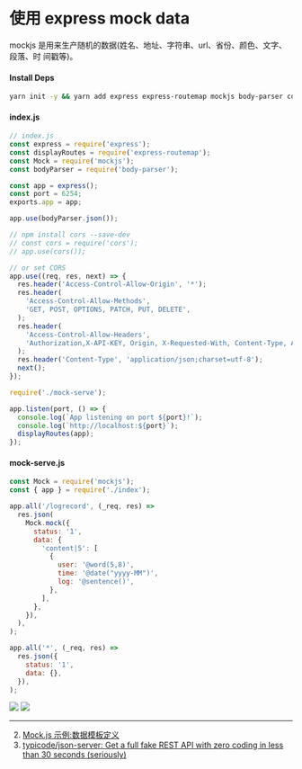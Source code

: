 # 使用 express mock data

mockjs 是用来生产随机的数据(姓名、地址、字符串、url、省份、颜色、文字、段落、时
间戳等)。

#### Install Deps

```bash
yarn init -y && yarn add express express-routemap mockjs body-parser cors
```

#### index.js

```javascript
// index.js
const express = require('express');
const displayRoutes = require('express-routemap');
const Mock = require('mockjs');
const bodyParser = require('body-parser');

const app = express();
const port = 6254;
exports.app = app;

app.use(bodyParser.json());

// npm install cors --save-dev
// const cors = require('cors');
// app.use(cors());

// or set CORS
app.use((req, res, next) => {
  res.header('Access-Control-Allow-Origin', '*');
  res.header(
    'Access-Control-Allow-Methods',
    'GET, POST, OPTIONS, PATCH, PUT, DELETE',
  );
  res.header(
    'Access-Control-Allow-Headers',
    'Authorization,X-API-KEY, Origin, X-Requested-With, Content-Type, Accept, Access-Control-Request-Method',
  );
  res.header('Content-Type', 'application/json;charset=utf-8');
  next();
});

require('./mock-serve');

app.listen(port, () => {
  console.log(`App listening on port ${port}!`);
  console.log(`http://localhost:${port}`);
  displayRoutes(app);
});
```

#### mock-serve.js

```javascript
const Mock = require('mockjs');
const { app } = require('./index');

app.all('/logrecord', (_req, res) =>
  res.json(
    Mock.mock({
      status: '1',
      data: {
        'content|5': [
          {
            user: '@word(5,8)',
            time: '@date("yyyy-MM")',
            log: '@sentence()',
          },
        ],
      },
    }),
  ),
);

app.all('*', (_req, res) =>
  res.json({
    status: '1',
    data: {},
  }),
);
```

<img src='https://loremxuetengfei.oss-cn-beijing.aliyuncs.com/Xnip2019-12-26_19-47-33-1577361040.jpg'/>
<img src='https://loremxuetengfei.oss-cn-beijing.aliyuncs.com/Xnip2019-12-26_19-49-46-1577361040.jpg'/>

---

2. [Mock.js 示例:数据模板定义](http://mockjs.com/examples.html)
1. [typicode/json-server: Get a full fake REST API with zero coding in less than 30 seconds (seriously)](https://github.com/typicode/json-server)
